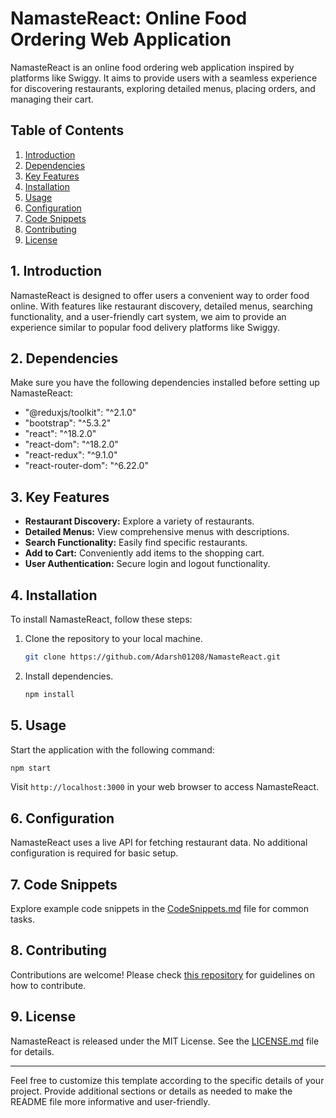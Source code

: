# NamasteReact: Online Food Ordering Web Application

NamasteReact is an online food ordering web application inspired by platforms like Swiggy. It aims to provide users with a seamless experience for discovering restaurants, exploring detailed menus, placing orders, and managing their cart.

## Table of Contents

1. [Introduction](#introduction)
2. [Dependencies](#dependencies)
3. [Key Features](#key-features)
4. [Installation](#installation)
5. [Usage](#usage)
6. [Configuration](#configuration)
7. [Code Snippets](#code-snippets)
8. [Contributing](#contributing)
9. [License](#license)

## 1. Introduction

NamasteReact is designed to offer users a convenient way to order food online. With features like restaurant discovery, detailed menus, searching functionality, and a user-friendly cart system, we aim to provide an experience similar to popular food delivery platforms like Swiggy.

## 2. Dependencies

Make sure you have the following dependencies installed before setting up NamasteReact:

- "@reduxjs/toolkit": "^2.1.0"
- "bootstrap": "^5.3.2"
- "react": "^18.2.0"
- "react-dom": "^18.2.0"
- "react-redux": "^9.1.0"
- "react-router-dom": "^6.22.0"

## 3. Key Features

- **Restaurant Discovery:** Explore a variety of restaurants.
- **Detailed Menus:** View comprehensive menus with descriptions.
- **Search Functionality:** Easily find specific restaurants.
- **Add to Cart:** Conveniently add items to the shopping cart.
- **User Authentication:** Secure login and logout functionality.

## 4. Installation

To install NamasteReact, follow these steps:

1. Clone the repository to your local machine.
   ```bash
   git clone https://github.com/Adarsh01208/NamasteReact.git
   ```

2. Install dependencies.
   ```bash
   npm install
   ```

## 5. Usage

Start the application with the following command:

```bash
npm start
```

Visit `http://localhost:3000` in your web browser to access NamasteReact.

## 6. Configuration

NamasteReact uses a live API for fetching restaurant data. No additional configuration is required for basic setup.

## 7. Code Snippets

Explore example code snippets in the [CodeSnippets.md](CodeSnippets.md) file for common tasks.

## 8. Contributing

Contributions are welcome! Please check [this repository](https://github.com/Adarsh01208/NamasteReact) for guidelines on how to contribute.

## 9. License

NamasteReact is released under the MIT License. See the [LICENSE.md](LICENSE.md) file for details.

---

Feel free to customize this template according to the specific details of your project. Provide additional sections or details as needed to make the README file more informative and user-friendly.